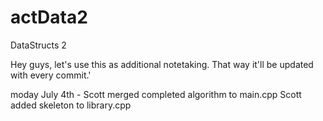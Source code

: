 # actData2
DataStructs 2

Hey guys, let's use this as additional notetaking. That way it'll be updated with every commit.'

moday July 4th - Scott merged completed algorithm to main.cpp
Scott added skeleton to library.cpp
